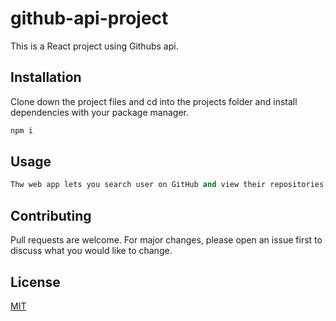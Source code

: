 # github-api-project

This is a React project using Githubs api.

## Installation

Clone down the project files and cd into the projects folder and install dependencies with your package manager.

```bash
npm i
```

## Usage

```python
Thw web app lets you search user on GitHub and view their repositories.
```

## Contributing
Pull requests are welcome. For major changes, please open an issue first to discuss what you would like to change.

## License
[MIT](https://choosealicense.com/licenses/mit/)

